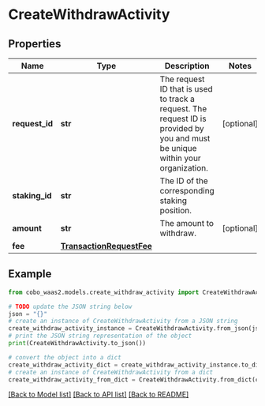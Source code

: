 # CreateWithdrawActivity


## Properties

Name | Type | Description | Notes
------------ | ------------- | ------------- | -------------
**request_id** | **str** | The request ID that is used to track a request. The request ID is provided by you and must be unique within your organization. | [optional] 
**staking_id** | **str** | The ID of the corresponding staking position. | 
**amount** | **str** | The amount to withdraw. | [optional] 
**fee** | [**TransactionRequestFee**](TransactionRequestFee.md) |  | 

## Example

```python
from cobo_waas2.models.create_withdraw_activity import CreateWithdrawActivity

# TODO update the JSON string below
json = "{}"
# create an instance of CreateWithdrawActivity from a JSON string
create_withdraw_activity_instance = CreateWithdrawActivity.from_json(json)
# print the JSON string representation of the object
print(CreateWithdrawActivity.to_json())

# convert the object into a dict
create_withdraw_activity_dict = create_withdraw_activity_instance.to_dict()
# create an instance of CreateWithdrawActivity from a dict
create_withdraw_activity_from_dict = CreateWithdrawActivity.from_dict(create_withdraw_activity_dict)
```
[[Back to Model list]](../README.md#documentation-for-models) [[Back to API list]](../README.md#documentation-for-api-endpoints) [[Back to README]](../README.md)


